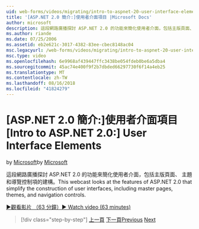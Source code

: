```yaml
---
uid: web-forms/videos/migrating/intro-to-aspnet-20-user-interface-elements
title: '[ASP.NET 2.0 簡介:]使用者介面項目 |Microsoft Docs'
author: microsoft
description: 這段網路廣播探討 ASP.NET 2.0 的功能來簡化使用者介面，包括主版頁面、 主題和導覽控制項的建構。
ms.author: riande
ms.date: 07/25/2006
ms.assetid: eb2e621c-3017-4382-83ee-cbec8148ac04
msc.legacyurl: /web-forms/videos/migrating/intro-to-aspnet-20-user-interface-elements
msc.type: video
ms.openlocfilehash: 6e9968af439447ffc3438be054fdeb0be6a5dba4
ms.sourcegitcommit: 45ac74e400f9f2b7dbded66297730f6f14a4eb25
ms.translationtype: MT
ms.contentlocale: zh-TW
ms.lasthandoff: 08/16/2018
ms.locfileid: "41824279"
---
```

<a name="intro-to-aspnet-20-user-interface-elements"></a><span data-ttu-id="5de15-103">[ASP.NET 2.0 簡介:]使用者介面項目</span><span class="sxs-lookup"><span data-stu-id="5de15-103">[Intro to ASP.NET 2.0:] User Interface Elements</span></span>
====================
<span data-ttu-id="5de15-104">by [Microsoft](https://github.com/microsoft)</span><span class="sxs-lookup"><span data-stu-id="5de15-104">by [Microsoft](https://github.com/microsoft)</span></span>

<span data-ttu-id="5de15-105">這段網路廣播探討 ASP.NET 2.0 的功能來簡化使用者介面，包括主版頁面、 主題和導覽控制項的建構。</span><span class="sxs-lookup"><span data-stu-id="5de15-105">This webcast looks at the features of ASP.NET 2.0 that simplify the construction of user interfaces, including master pages, themes, and navigation controls.</span></span>

[<span data-ttu-id="5de15-106">&#9654;觀看影片 （63 分鐘）</span><span class="sxs-lookup"><span data-stu-id="5de15-106">&#9654; Watch video (63 minutes)</span></span>](https://channel9.msdn.com/Blogs/ASP-NET-Site-Videos/intro-to-aspnet-20-user-interface-elements)

> [!div class="step-by-step"]
> <span data-ttu-id="5de15-107">[上一頁](intro-to-aspnet-20-aspnet-20-fundamentals.md)
> [下一頁](migrating-from-classic-asp-to-aspnet.md)</span><span class="sxs-lookup"><span data-stu-id="5de15-107">[Previous](intro-to-aspnet-20-aspnet-20-fundamentals.md)
[Next](migrating-from-classic-asp-to-aspnet.md)</span></span>
